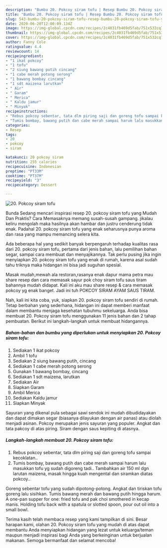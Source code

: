 ```yaml
---
description: "Bumbu 20. Pokcoy siram tofu | Resep Bumbu 20. Pokcoy siram tofu Yang Paling Enak"
title: "Bumbu 20. Pokcoy siram tofu | Resep Bumbu 20. Pokcoy siram tofu Yang Paling Enak"
slug: 543-bumbu-20-pokcoy-siram-tofu-resep-bumbu-20-pokcoy-siram-tofu-yang-paling-enak
date: 2020-06-20T12:00:09.134Z
image: https://img-global.cpcdn.com/recipes/2c4031fb469d5fab/751x532cq70/20-pokcoy-siram-tofu-foto-resep-utama.jpg
thumbnail: https://img-global.cpcdn.com/recipes/2c4031fb469d5fab/751x532cq70/20-pokcoy-siram-tofu-foto-resep-utama.jpg
cover: https://img-global.cpcdn.com/recipes/2c4031fb469d5fab/751x532cq70/20-pokcoy-siram-tofu-foto-resep-utama.jpg
author: Fanny Cole
ratingvalue: 4.4
reviewcount: 14
recipeingredient:
- "1 ikat pokcoy"
- "1 tofu"
- "2 siung bawang putih cincang"
- "1 cabe merah potong serong"
- "1 bawang bombay cincang"
- "1 sdt maizena larutkan"
- " Air"
- " Garam"
- " Merica"
- " Kaldu jamur"
- " Minyak"
recipeinstructions:
- "Rebus pokcoy sebentar, tata dlm piring saji dan goreng tofu sampai kecoklatan.."
- "Tumis bombay, bawang putih dan cabe merah sampai harum lalu masukkan tofu yg sudah digoreng tadi.. Tambahkan air 150 ml dgn larutan maizena, masak hingga kuah mengental dan siramkan diatas pokcoy.."
categories:
- Resep
tags:
- 20
- pokcoy
- siram

katakunci: 20 pokcoy siram 
nutrition: 255 calories
recipecuisine: Indonesian
preptime: "PT33M"
cooktime: "PT37M"
recipeyield: "3"
recipecategory: Dessert

---
```



![20. Pokcoy siram tofu](https://img-global.cpcdn.com/recipes/2c4031fb469d5fab/751x532cq70/20-pokcoy-siram-tofu-foto-resep-utama.jpg)

Bunda Sedang mencari inspirasi resep 20. pokcoy siram tofu yang Mudah Dan Praktis? Cara Memasaknya memang susah-susah gampang. jikalau keliru mengolah maka hasilnya akan hambar dan justru cenderung tidak enak. Padahal 20. pokcoy siram tofu yang enak seharusnya punya aroma dan rasa yang mampu memancing selera kita.

Ada beberapa hal yang sedikit banyak berpengaruh terhadap kualitas rasa dari 20. pokcoy siram tofu, pertama dari jenis bahan, lalu pemilihan bahan segar, sampai cara membuat dan menyajikannya. Tak perlu pusing jika ingin menyiapkan 20. pokcoy siram tofu yang enak di rumah, karena asal sudah tahu triknya maka hidangan ini bisa jadi suguhan spesial.

Masak mudah,mewah ala restoran,rasanya enak dapur mama petra mau share resep dan cara memasak sayur pok choy siram tofu saus tiram bahannya mudah didapat. Kali ini aku mau share resep &amp; cara memasak pokcoy yg enak banget. Jadi ini tuh POKCOY SIRAM AYAM SAUS TIRAM.


Nah, kali ini kita coba, yuk, siapkan 20. pokcoy siram tofu sendiri di rumah. Tetap berbahan yang sederhana, hidangan ini dapat memberi manfaat dalam membantu menjaga kesehatan tubuhmu sekeluarga. Anda bisa membuat 20. Pokcoy siram tofu menggunakan 11 jenis bahan dan 2 tahap pembuatan. Berikut ini langkah-langkah untuk membuat hidangannya.

<!--inarticleads1-->

##### Bahan-bahan dan bumbu yang diperlukan untuk menyiapkan 20. Pokcoy siram tofu:

1. Sediakan 1 ikat pokcoy
1. Ambil 1 tofu
1. Sediakan 2 siung bawang putih, cincang
1. Sediakan 1 cabe merah potong serong
1. Gunakan 1 bawang bombay, cincang
1. Sediakan 1 sdt maizena, larutkan
1. Sediakan  Air
1. Siapkan  Garam
1. Ambil  Merica
1. Sediakan  Kaldu jamur
1. Siapkan  Minyak


Sayuran yang dikenal pula sebagai sawi sendok ini mudah dibudidayakan dan dapat dimakan segar (biasanya dilayukan dengan air panas) atau diolah menjadi asinan. Pokcoy merupakan jenis sayuran yang populer. Angkat dan tata pakcoy di atas piring. Siram dengan saus kepiting di atasnya. 

<!--inarticleads2-->

##### Langkah-langkah membuat 20. Pokcoy siram tofu:

1. Rebus pokcoy sebentar, tata dlm piring saji dan goreng tofu sampai kecoklatan..
1. Tumis bombay, bawang putih dan cabe merah sampai harum lalu masukkan tofu yg sudah digoreng tadi.. Tambahkan air 150 ml dgn larutan maizena, masak hingga kuah mengental dan siramkan diatas pokcoy..


Goreng sebentar tofu yang sudah dipotong-potong. Angkat dan tiriskan tofu goreng lalu sisihkan. Tumis bawang merah dan bawang putih hingga harum. A one-pan supper for one: fried tofu and pak choi smothered in kecap manis. Holding tofu back with a spatula or slotted spoon, pour out oil into a small bowl. 

Terima kasih telah membaca resep yang kami tampilkan di sini. Besar harapan kami, olahan 20. Pokcoy siram tofu yang mudah di atas dapat membantu Anda menyiapkan hidangan yang lezat untuk keluarga/teman maupun menjadi inspirasi bagi Anda yang berkeinginan untuk berjualan makanan. Semoga bermanfaat dan selamat mencoba!
